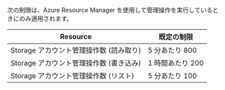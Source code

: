 次の制限は、Azure Resource Manager を使用して管理操作を実行しているときにのみ適用されます。

| Resource | 既定の制限 |
| --- | --- |
| Storage アカウント管理操作数 (読み取り) |5 分あたり 800 |
| Storage アカウント管理操作数 (書き込み) |1 時間あたり 200 |
| Storage アカウント管理操作数 (リスト) |5 分あたり 100 |

